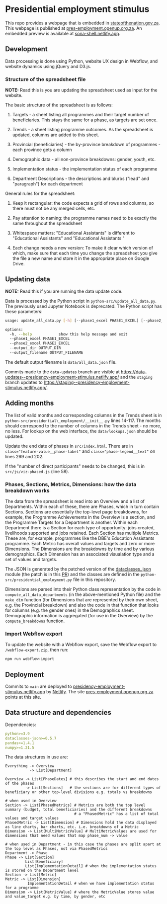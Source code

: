 # Presidential employment stimulus

This repo provides a webpage that is embedded in [stateofthenation.gov.za](https://www.stateofthenation.gov.za/). This webpage is published at [pres-employment.openup.org.za](https://pres-employment.openup.org.za). An embedded preview is available at [sona-shell.netlify.app](https://sona-shell.netlify.app).

## Development

Data processing is done using Python, website UX design in Webflow, and website dynamics using jQuery and D3.js.

### Structure of the spreadsheet file

**NOTE:** Read this is you are updating the spreadsheet used as input for the website.

The basic structure of the spreadsheet is as follows:

1. Targets - a sheet listing all programmes and their target number of beneficiaries.
   This stays the same for a phase, as targets are set once.

2. Trends - a sheet listing programme outcomes. As the spreadsheet is updated, columns are added to this sheet.

3. Provincial (beneficiaries) - the by-province breakdown of programmes - each province gets a column

4. Demographic data - all non-province breakdowns: gender, youth, etc.

5. Implementation status - the implementation status of each programme

6. Department Descriptions - the descriptions and blurbs ("lead" and "paragraph") for each department

General rules for the spreadsheet:

1. Keep it rectangular: the code expects a grid of rows and columns, so there must not be any merged cells, etc.

2. Pay attention to naming: the programme names need to be exactly the same throughout the spreadsheet

3. Whitespace matters: "Educational Assistants" is different to "Educational  Assistants" and "Educational Assistants "

4. Each change needs a new version: To make it clear which version of which, make sure that each time you change the spreadsheet you give the file a new name and store it in the appropriate place on Google Drive.

## Updating data

**NOTE:** Read this if you are running the data update code.

Data is processed by the Python script in `python-src/update_all_data.py`. The previously used Jupyter Notebook is deprecated. The Python script has these
parameters:

```bash
usage: update_all_data.py [-h] [--phase1_excel PHASE1_EXCEL] [--phase2_excel PHASE2_EXCEL] [--output_dir OUTPUT_DIR] [--output_filename OUTPUT_FILENAME]

options:
  -h, --help            show this help message and exit
  --phase1_excel PHASE1_EXCEL
  --phase2_excel PHASE2_EXCEL
  --output_dir OUTPUT_DIR
  --output_filename OUTPUT_FILENAME
```

The default output filename is `data/all_data.json` file. 

Commits made to the `data-updates` branch are visible at <https://data-updates--presidency-employment-stimulus.netlify.app/> and the `staging` branch updates to <https://staging--presidency-employment-stimulus.netlify.app/>.

## Adding months

The list of valid months and corresponding columns in the Trends sheet is in `python-src/presidential\_employment/__init__.py` lines 14-117.
The months should correspond to the number of columns in the Trends sheet - no more, no less. For lookup on the web interface,
the `data/lookups.json` should be updated.

Update the end date of phases in `src/index.html`. There are in `class="feature-value__phase-label"` and `class="phase-legend__text"` on lines 269 and 202.

If the "number of direct participants" needs to be changed, this is in `src/js/viz-phased.js` (line 58).

### Phases, Sections, Metrics, Dimensions: how the data breakdown works

The data from the spreadsheet is read into an Overview and a list of Departments. Within each of these, there are
Phases, which in turn contain Sections. Sections are essentially the top-level page breakdowns, for example,
the Programme Achievements in the Overview is a section, and the Programme Targets for a Department is another.
Within each Department there is a Section for each type of opportunity: jobs created, livelihoods supported and jobs
retained. Each Section has multiple Metrics. These are, for example, programmes like the DBE's Education Assistants
programme. Each Metric has overall values and targets and zero or more Dimensions. The Dimensions are the breakdowns
by time and by various demographics. Each Dimension has an associated visualation type and a set of values and targets.

The JSON is generated by the patched version of the [dataclasses\_json](https://pypi.org/project/dataclasses-json/) module
(the patch is in this [PR](https://github.com/lidatong/dataclasses-json/pull/352)) and the classes are defined in the `python-src/presidential_employment.py` file in this repository.

Dimensions are parsed into their Python class representation by the code in `compute_all_data_departments` (in the above-mentioned
Python file) and the `make_dim` function (for Dimensions that are represented by their own sheet, e.g. the Provincial breakdown)
and also the code in that function that looks for columns (e.g. the gender ones) in the Demographics sheet. Demographic information
is aggregated (for use in the Overview) by the `compute_breakdowns` function.

### Import Webflow export

To update the website with a Webflow export, save the Webflow export to `/webflow-export.zip`, then run:

```bash
npm run webflow-import
```

## Deployment

Commits to `main` are deployed to [presidency-employment-stimulus.netlify.app](https://presidency-employment-stimulus.netlify.app) by [Netlify](https://app.netlify.com/sites/presidency-employment-stimulus). The site [pres-employment.openup.org.za](http://pres-employment.openup.org.za) points at this site.

## Data structure and dependencies

Dependencies:

```yaml
python>=3.9
dataclasses-json>=0.5.7
pandas>=1.4.1
numpy>=1.21.5
```

The data structures in use are:

```pseudocode
Everything -> Overview
           -> List[Department]
           
Overview -> List[PhaseDates] # this describes the start and end dates of the phases
         -> List[Sections]   # the sections are for different types of beneficiary or other top-level divisions e.g. totals vs breakdowns

# when used in Overview
Section -> List[PhasedMetrics] # Metrics are both the top level summary (budget, total beneficiaries) and the different breakdowns
                               # a "PhasedMetric" has a list of total values and target values
PhasedMetric -> List[Dimension] # Dimensions hold the data displayed as line charts, bar charts, etc. i.e. breakdowns of a Metric
Dimension -> List[MultiMetricValue] # MultiMetricValues are used for dimensions that need values that map phase_num -> value

# when used in Department - in this case the phases are split apart at the top level as Phases, not via PhasedMetrics
Department -> Phase
Phase -> List[Section]
         List[Beneficiary]
         List[ImplementationDetail] # when the implementation status is stored on the Department level
Section -> List[Metric]
Metric -> List[Dimension]
          ImplementationDetail # when we have implementation status for a programme
Dimension -> List[MetricValue] # where the MetricValue stores value and value_target e.g. by time, by gender, etc

```
